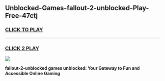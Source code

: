 
## Unblocked-Games-fallout-2-unblocked-Play-Free-47ctj
<h3>
<a href="https://premium76.site?title=fallout-2-unblocked&ref=18A1">CLICK TO PLAY</a></h3>
<hr>

<h3>
<a href="https://premium76.site?title=fallout-2-unblocked&ref=18A1">CLICK 2 PLAY</a>
  
</h3>

<a href="https://premium76.site?title=fallout-2-unblocked&ref=18A1"><img src="https://clearcache.store/games.png"></a>


**fallout-2-unblocked games unblocked: Your Gateway to Fun and Accessible Online Gaming**

